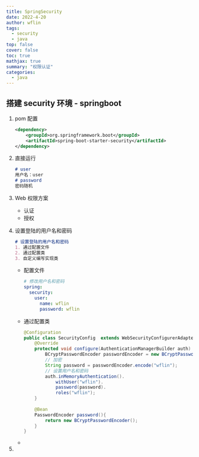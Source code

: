 ```yaml
---
title: SpringSecurity
date: 2022-4-20
author: wflin
tags:
  - security
  - java
top: false
cover: false
toc: true
mathjax: true
summary: "权限认证"
categories:
  - java
---
```


## 搭建 security 环境 - springboot

1. pom 配置
   
   ```xml
   <dependency>
       <groupId>org.springframework.boot</groupId>
       <artifactId>spring-boot-starter-security</artifactId>
   </dependency>
   ```
   
2. 直接运行

   ```markdown
   # user
   用户名：user
   # password
   密码随机
   ```

3. Web 权限方案

   * 认证
   * 授权

4. 设置登陆的用户名和密码

   ```markdown
   # 设置登陆的用户名和密码
   1. 通过配置文件
   2. 通过配置类
   3. 自定义编写实现类
   ```

   * 配置文件

     ```yaml
     # 修改用户名和密码
     spring:
       security:
         user:
           name: wflin
           password: wflin
     ```

   * 通过配置类

     ```java
     @Configuration
     public class SecurityConfig  extends WebSecurityConfigurerAdapter {
         @Override
         protected void configure(AuthenticationManagerBuilder auth) throws Exception {
             BCryptPasswordEncoder passwordEncoder = new BCryptPasswordEncoder();
             // 加密
             String password = passwordEncoder.encode("wflin");
             // 设置用户名和密码       
             auth.inMemoryAuthentication().
                 withUser("wflin").
                 password(password).
                 roles("wflin");
         }
         
         @Bean
         PasswordEncoder password(){
             return new BCryptPasswordEncoder();
         }
     }
     ```

   * 

5. 


